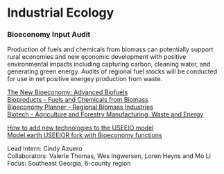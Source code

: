 # Industrial Ecology
### Bioeconomy Input Audit

Production of fuels and chemicals from biomass can potentially support rural economies and new economic development with positive environmental impacts including capturing carbon, cleaning water, and generating green energy.​ Audits of regional fuel stocks will be conducted for use in net positive energey production from waste.  

<!--
[Countryside Biotech Directory](../../community/info/?directory=biotech#view=mosaic&count=20)  
-->

[The New Bioeconomy: Advanced Biofuels](../../io/bioeconomy/)  
[Bioproducts - Fuels and Chemicals from Biomass](../../community/projects/biomass/)  
[Bioeconomy Planner - Regional Biomass Industries](/localsite/info/#go=bioeconomy)  
[Biotech - Agriculture and Forestry Manufacturing, Waste and Energy](../../community/projects/biotech/)  
 

[How to add new technologies to the USEEIO model](../naics/)    
[Model.earth USEEIOR fork with Bioeconomy functions](https://github.com/modelearth/useeior/tree/Bio-Modeling)

Lead Intern: Cindy Azuero  
Collaborators: Valerie Thomas​, Wes Ingwersen, Loren Heyns and Mo Li  
Focus: Southeast Georgia, 6-county region   
